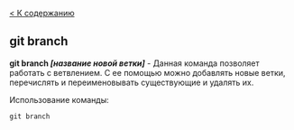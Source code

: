[< К содержанию](/readme.md)

## git branch

**git branch *[название новой ветки]*** - Данная команда позволяет работать с ветвлением. С ее помощью можно добавлять новые ветки, перечислять и переименовывать существующие и удалять их.

Использование команды:

```
git branch
```

